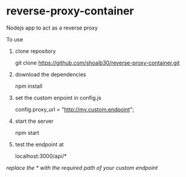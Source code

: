 # reverse-proxy-container
Nodejs app to act as a reverse proxy

To use 
1. clone repository
	

    git clone https://github.com/shoaib30/reverse-proxy-container.git
2. download the dependencies
 

    npm install
3.	set the custom enpoint in config.js

    config.proxy_url = "http://my.custom.endpoint";
4. start the server

    npm start
5. test the endpoint at

    localhost:3000/api/*

*replace the \* with the required path of your custom endpoint*

